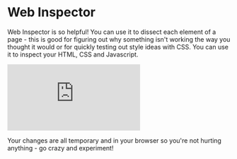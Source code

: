 # Web Inspector

Web Inspector is so helpful! You can use it to dissect each element of a page - this is good for figuring out why something isn't working the way you thought it would or for quickly testing out style ideas with CSS. You can use it to inspect your HTML, CSS and Javascript.

<iframe src="http://player.vimeo.com/video/61665292?title=0&amp;byline=0&amp;portrait=0" frameborder="0" webkitAllowFullScreen mozallowfullscreen allowFullScreen></iframe>

Your changes are all temporary and in your browser so you're not hurting anything - go crazy and experiment! 